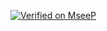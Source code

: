 [![Verified on MseeP](https://mseep.ai/badge.svg)](https://mseep.ai/apps/f0caf03a-6280-442b-949a-c76a87ac1f81)
